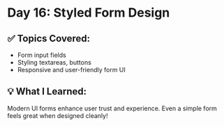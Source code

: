 # Day 16: Styled Form Design

## ✅ Topics Covered:
- Form input fields
- Styling textareas, buttons
- Responsive and user-friendly form UI

## 💡 What I Learned:
Modern UI forms enhance user trust and experience. Even a simple form feels great when designed cleanly!
